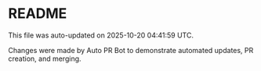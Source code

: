 # README

This file was auto-updated on 2025-10-20 04:41:59 UTC.

Changes were made by Auto PR Bot to demonstrate automated updates, PR creation, and merging.
